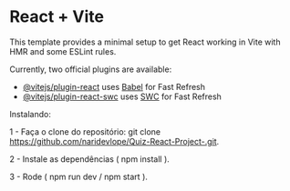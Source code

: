 # React + Vite

This template provides a minimal setup to get React working in Vite with HMR and some ESLint rules.

Currently, two official plugins are available:

- [@vitejs/plugin-react](https://github.com/vitejs/vite-plugin-react/blob/main/packages/plugin-react/README.md) uses [Babel](https://babeljs.io/) for Fast Refresh
- [@vitejs/plugin-react-swc](https://github.com/vitejs/vite-plugin-react-swc) uses [SWC](https://swc.rs/) for Fast Refresh

Instalando:

1 - Faça o clone do repositório: git clone https://github.com/naridevlope/Quiz-React-Project-.git.

2 - Instale as dependências ( npm install ).

3 - Rode ( npm run dev / npm start ).
 
